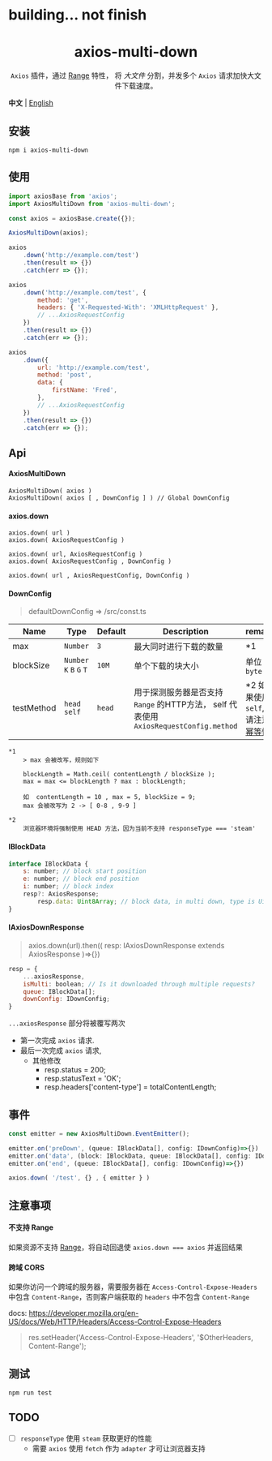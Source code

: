 # building... not finish

<h1 align="center">axios-multi-down</h1>

<p align="center"><code>Axios</code> 插件，通过 <a href='https://developer.mozilla.org/en-US/docs/Web/HTTP/Headers/Range' target='_blank'>Range</a> 特性， 将 <i>大文件</i> 分割，并发多个 <code>Axios</code> 请求加快大文件下载速度。</p>

**中文** | [English](./README.md)

## 安装

```
npm i axios-multi-down
```

## 使用

```js
import axiosBase from 'axios';
import AxiosMultiDown from 'axios-multi-down';

const axios = axiosBase.create({});

AxiosMultiDown(axios);

axios
    .down('http://example.com/test')
    .then(result => {})
    .catch(err => {});

axios
    .down('http://example.com/test', {
        method: 'get',
        headers: { 'X-Requested-With': 'XMLHttpRequest' },
        // ...AxiosRequestConfig
    })
    .then(result => {})
    .catch(err => {});

axios
    .down({
        url: 'http://example.com/test',
        method: 'post',
        data: {
            firstName: 'Fred',
        },
        // ...AxiosRequestConfig
    })
    .then(result => {})
    .catch(err => {});
```

## Api

#### AxiosMultiDown

```
AxiosMultiDown( axios )
AxiosMultiDown( axios [ , DownConfig ] ) // Global DownConfig
```

#### axios.down

```
axios.down( url )
axios.down( AxiosRequestConfig )

axios.down( url, AxiosRequestConfig )
axios.down( AxiosRequestConfig , DownConfig )

axios.down( url , AxiosRequestConfig, DownConfig )
```

#### DownConfig

> defaultDownConfig => /src/const.ts

| Name       | Type                     | Default | Description                                                                           | remark                                                                                             |
| ---------- | ------------------------ | ------- | ------------------------------------------------------------------------------------- | -------------------------------------------------------------------------------------------------- |
| max        | `Number`                 | `3`     | 最大同时进行下载的数量                                                                | \*1                                                                                                |
| blockSize  | `Number` `K` `B` `G` `T` | `10M`   | 单个下载的块大小                                                                      | 单位 `byte`                                                                                        |
| testMethod | `head self`              | `head`  | 用于探测服务器是否支持 `Range` 的HTTP方法， self 代表使用 `AxiosRequestConfig.method` | \*2 如果使用 `self`, 请注意 [幂等性](https://developer.mozilla.org/en-US/docs/Glossary/Idempotent) |

```
*1
    > max 会被改写，规则如下

    blockLength = Math.ceil( contentLength / blockSize );
    max = max <= blockLength ? max : blockLength;

    如  contentLength = 10 , max = 5, blockSize = 9;
    max 会被改写为 2 -> [ 0-8 , 9-9 ]

*2
    浏览器环境将强制使用 HEAD 方法，因为当前不支持 responseType === 'steam'

```

#### IBlockData

```js
interface IBlockData {
    s: number; // block start position
    e: number; // block end position
    i: number; // block index
    resp?: AxiosResponse;
        resp.data: Uint8Array; // block data, in multi down, type is Uint8Array
}
```

#### IAxiosDownResponse

> axios.down(url).then(( resp: IAxiosDownResponse extends AxiosResponse )=>{})

```js
resp = {
    ...axiosResponse,
    isMulti: boolean; // Is it downloaded through multiple requests?
    queue: IBlockData[];
    downConfig: IDownConfig;
}

```

`...axiosResponse` 部分将被覆写两次

-   第一次完成 `axios` 请求.
-   最后一次完成 `axios` 请求,
    -   其他修改
        -   resp.status = 200;
        -   resp.statusText = 'OK';
        -   resp.headers['content-type'] = totalContentLength;

## 事件

```js
const emitter = new AxiosMultiDown.EventEmitter();

emitter.on('preDown', (queue: IBlockData[], config: IDownConfig)=>{})
emitter.on('data', (block: IBlockData, queue: IBlockData[], config: IDownConfig)
emitter.on('end', (queue: IBlockData[], config: IDownConfig)=>{})

axios.down( '/test', {} , { emitter } )

```

## 注意事项

#### 不支持 Range

如果资源不支持 [Range](https://developer.mozilla.org/en-US/docs/Web/HTTP/Headers/Range)，将自动回退使 `axios.down === axios` 并返回结果

#### 跨域 CORS

如果你访问一个跨域的服务器，需要服务器在 `Access-Control-Expose-Headers` 中包含 `Content-Range`，否则客户端获取的 `headers` 中不包含 `Content-Range`

docs: https://developer.mozilla.org/en-US/docs/Web/HTTP/Headers/Access-Control-Expose-Headers

> res.setHeader('Access-Control-Expose-Headers', '$OtherHeaders, Content-Range');

## 测试

```
npm run test
```

## TODO

-   [ ] `responseType` 使用 `steam` 获取更好的性能
    -   需要 `axios` 使用 `fetch` 作为 `adapter` 才可让浏览器支持

